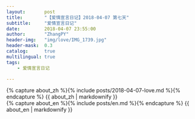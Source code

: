 ```yaml
---
layout:       post
title:        "【爱情宣言日记】2018-04-07 第七天"
subtitle:     "爱情宣言日记"
date:         2018-04-07 23:55:00
author:       "ZhangPY"
header-img:   "img/love/IMG_1739.jpg"
header-mask:  0.3
catalog:      true
multilingual: true
tags:
    - 爱情宣言日记

---
```


<!-- Chinese Version -->
<div class="zh post-container">
    {% capture about_zh %}{% include posts/2018-04-07-love.md %}{% endcapture %}
    {{ about_zh | markdownify }}
</div>

<!-- English Version -->
<div class="en post-container">
    {% capture about_en %}{% include posts/en.md %}{% endcapture %}
    {{ about_en | markdownify }}
</div>